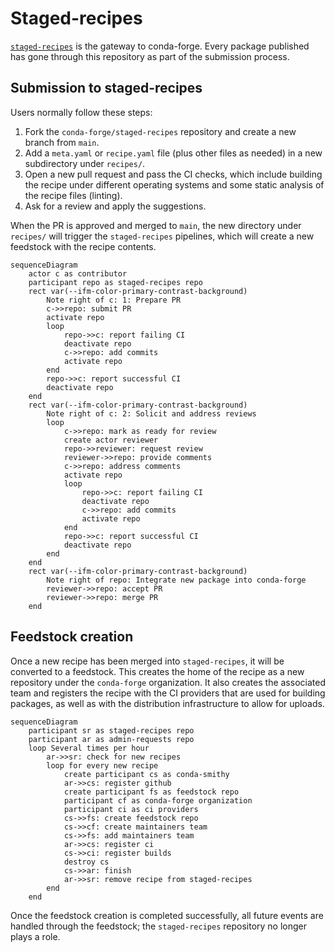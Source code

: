 # Staged-recipes

[`staged-recipes`](/docs/maintainer/infrastructure#staged-recipes) is the gateway to conda-forge.
Every package published has gone through this repository as part of the submission process.

## Submission to staged-recipes

Users normally follow these steps:

1. Fork the `conda-forge/staged-recipes` repository and create a new branch from `main`.
2. Add a `meta.yaml` or `recipe.yaml` file (plus other files as needed) in a new subdirectory under `recipes/`.
3. Open a new pull request and pass the CI checks, which include building the recipe under different operating systems and some static analysis of the recipe files (linting).
4. Ask for a review and apply the suggestions.

When the PR is approved and merged to `main`, the new directory under `recipes/` will trigger the `staged-recipes` pipelines, which will create a new feedstock with the recipe contents.

```mermaid
sequenceDiagram
    actor c as contributor
    participant repo as staged-recipes repo
    rect var(--ifm-color-primary-contrast-background)
        Note right of c: 1: Prepare PR
        c->>repo: submit PR
        activate repo
        loop
            repo->>c: report failing CI
            deactivate repo
            c->>repo: add commits
            activate repo
        end
        repo->>c: report successful CI
        deactivate repo
    end
    rect var(--ifm-color-primary-contrast-background)
        Note right of c: 2: Solicit and address reviews
        loop
            c->>repo: mark as ready for review
            create actor reviewer
            repo->>reviewer: request review
            reviewer->>repo: provide comments
            c->>repo: address comments
            activate repo
            loop
                repo->>c: report failing CI
                deactivate repo
                c->>repo: add commits
                activate repo
            end
            repo->>c: report successful CI
            deactivate repo
        end
    end
    rect var(--ifm-color-primary-contrast-background)
        Note right of repo: Integrate new package into conda-forge
        reviewer->>repo: accept PR
        reviewer->>repo: merge PR
    end
```

## Feedstock creation

Once a new recipe has been merged into `staged-recipes`, it will be converted to a feedstock.
This creates the home of the recipe as a new repository under the `conda-forge` organization.
It also creates the associated team and registers the recipe with the CI providers that are used for building packages, as well as with the distribution infrastructure to allow for uploads.

```mermaid
sequenceDiagram
    participant sr as staged-recipes repo
    participant ar as admin-requests repo
    loop Several times per hour
        ar->>sr: check for new recipes
        loop for every new recipe
            create participant cs as conda-smithy
            ar->>cs: register github
            create participant fs as feedstock repo
            participant cf as conda-forge organization
            participant ci as ci providers
            cs->>fs: create feedstock repo
            cs->>cf: create maintainers team
            cs->>fs: add maintainers team
            ar->>cs: register ci
            cs->>ci: register builds
            destroy cs
            cs->>ar: finish
            ar->>sr: remove recipe from staged-recipes
        end
    end
```

Once the feedstock creation is completed successfully, all future events are handled through the feedstock;
the `staged-recipes` repository no longer plays a role.
